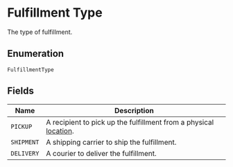 
# Fulfillment Type

The type of fulfillment.

## Enumeration

`FulfillmentType`

## Fields

| Name | Description |
|  --- | --- |
| `PICKUP` | A recipient to pick up the fulfillment from a physical [location](../models/location.md). |
| `SHIPMENT` | A shipping carrier to ship the fulfillment. |
| `DELIVERY` | A courier to deliver the fulfillment. |

